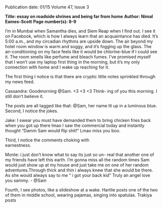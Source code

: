 Publication date: 01/15
Volume 47, Issue 3

**Title: essay on roadside shrines and being far from home**
**Author: Nimal Eames-Scott**
**Page number(s): 8-9**

I’m in Mumbai when Samantha dies, and Siem 
Reap when I find out. I see it on Facebook, which 
is how I always learn that an acquaintance has died. 
It’s 5:00 a.m., and my circadian rhythms are upside 
down. The air beyond my hotel room window is 
warm and soggy, and it’s fogging up the glass. The 
air-conditioning on my face feels like it would be 
chlorine-blue if I could see it. The room smells like 
perfume and bleach fumes. I’ve promised myself that 
I won’t use my laptop first thing in the morning, but 
it’s my only connection with home and I wake up 
reaching for it.

The first thing I notice is that there are cryptic 
little notes sprinkled through my news feed.

Cassandra: Goodmorning @Sam. <3 <3 <3 Think-
ing of you this morning. I still don’t believe it.

The posts are all tagged like that: @Sam, her name 
lit up in a luminous blue. Second, I notice the jokes.

Jake: I swear you must have demanded them to 
bring chicken fries back when you got up there lmao 
I saw the commercial today and instantly thought 
“Damm Sam would flip shit!” Lmao miss you boo. 

Third, I notice the comments choking with  
earnestness.

Monte: i just don’t know what to say its just so un-
real that another one of my friends have left this 
earth. I’m gonna miss all the random times Sam 
would just show up at my house and just take me 
on one of her random adventures.Through thick 
and thin i always knew that she would be there. 
As she would always say to me “ i got your back 
kid” Truly an angel love you sammy. - @Sam

Fourth, I see photos, like a slideshow at a wake. 
Hartlie posts one of the two of them in middle school, 
wearing pajamas, singing into spatulas. Trakiya posts